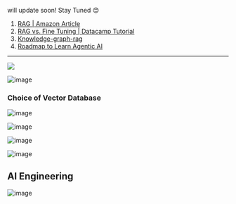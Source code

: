will update soon! Stay Tuned 😊

1. [RAG | Amazon Article](https://aws.amazon.com/what-is/retrieval-augmented-generation/)
2. [RAG vs. Fine Tuning | Datacamp Tutorial](https://www.datacamp.com/tutorial/rag-vs-fine-tuning)
3. [Knowledge-graph-rag](https://www.datacamp.com/tutorial/knowledge-graph-rag)
4. [Roadmap to Learn Agentic AI](https://github.com/krishnaik06/Roadmap-To-Learn-Agentic-AI)


---

![](https://media.licdn.com/dms/image/v2/D4E22AQHFZx-eCudGMQ/feedshare-shrink_800/B4EZa7pfZJHcAg-/0/1746904949481?e=1749686400&v=beta&t=yywql6csW8Lfphqd18jrxTYi82Ilgo5ZJU_Hd9WhlwE)

![image](https://github.com/user-attachments/assets/ac679206-10b1-4eea-8f5b-6561fb3948b8)

### Choice of Vector Database

![image](https://github.com/user-attachments/assets/ab5276db-758a-4b28-93a5-5b1acff42a09)

![image](https://github.com/user-attachments/assets/a5498a72-8b23-41f2-a75f-f8bfbdac4d10)

![image](https://github.com/user-attachments/assets/c7385f22-996f-4aa6-838b-92a1cadb862c)

![image](https://github.com/user-attachments/assets/2df1d149-33d4-491c-9912-1437aa5b713f)


## AI Engineering 

![image](https://github.com/user-attachments/assets/7468dbca-49c8-48e0-bb78-0f65e514aba0)
